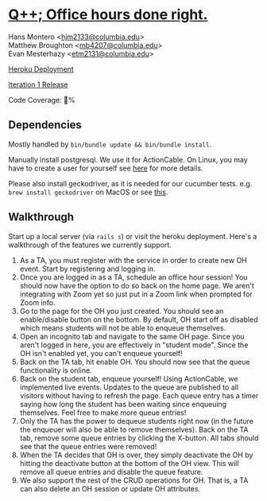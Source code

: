 [Q++; Office hours done right.](https://github.com/hmontero1205/Qpp)
====================================================================
Hans Montero \<hjm2133@columbia.edu>  
Matthew Broughton \<mb4207@columbia.edu>  
Evan Mesterhazy \<etm2131@columbia.edu>  

[Heroku Deployment](https://enigmatic-shelf-31249.herokuapp.com)

[Iteration 1 Release](https://github.com/hmontero1205/Qpp/releases/tag/v1.0)

Code Coverage: 💯%

Dependencies
------------
Mostly handled by `bin/bundle update && bin/bundle install`.

Manually install postgresql. We use it for ActionCable. On Linux, you may have
to create a user for yourself see
[here](https://www.digitalocean.com/community/tutorials/how-to-install-and-use-postgresql-on-ubuntu-18-04)
for more details.

Please also install geckodriver, as it is needed for our cucumber tests.  e.g.
`brew install geckodriver` on MacOS or see
[this](https://github.com/mozilla/geckodriver/releases).

Walkthrough
-----------
Start up a local server (via `rails s`) or visit the heroku deployment. Here's a
walkthrough of the features we currently support.

1. As a TA, you must register with the service in order to create new OH event.
   Start by registering and logging in.
2. Once you are logged in as a TA, schedule an office hour session! You should
   now have the option to do so back on the home page. We aren't integrating
   with Zoom yet so just put in a Zoom link when prompted for Zoom info.
3. Go to the page for the OH you just created. You should see an enable/disable
   button on the bottom. By default, OH start off as disabled which means
   students will not be able to enqueue themselves.
4. Open an incognito tab and navigate to the same OH page. Since you aren't
   logged in here, you are effectively in "student mode". Since the OH isn't
   enabled yet, you can't enqueue yourself!
5. Back on the TA tab, hit enable OH. You should now see that the queue
   functionality is online.
6. Back on the student tab, enqueue yourself! Using ActionCable, we implemented
   live events. Updates to the queue are published to all visitors without
   having to refresh the page. Each queue entry has a timer saying how long the
   student has been waiting since enqueuing themselves. Feel free to make more
   queue entries!
7. Only the TA has the power to dequeue students right now (in the future the
   enqueuer will also be able to remove themselves). Back on the TA tab, remove
   some queue entries by clicking the X-button. All tabs should see that the
   queue entries were removed!
8. When the TA decides that OH is over, they simply deactivate the OH by hitting
   the deactivate button at the bottom of the OH view. This will remove all
   queue entries and disable the queue feature.
9. We also support the rest of the CRUD operations for OH. That is, a TA can
   also delete an OH session or update OH attributes.
